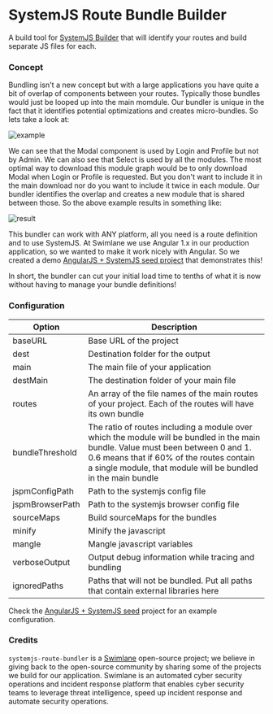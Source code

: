 # SystemJS Route Bundle Builder

A build tool for [SystemJS Builder](https://github.com/systemjs/builder) that will identify your routes and build separate JS files for each.

### Concept

Bundling isn't a new concept but with a large applications you have quite a bit of overlap of components between your routes. Typically those bundles would just be looped up into the main momdule. Our bundler is unique in the fact that it identifies potential optimizations and creates micro-bundles. So lets take a look at:

![example](https://raw.githubusercontent.com/swimlane-contrib/systemjs-route-bundler/master/assets/tree.png)

We can see that the Modal component is used by Login and Profile but not by Admin. We can also see that Select is used by all the modules. The most optimal way to download this module graph would be to only download Modal when Login or Profile is requested. But you don't want to include it in the main download nor do you want to include it twice in each module. Our bundler identifies the overlap and creates a new module that is shared between those. So the above example results in something like:

![result](https://raw.githubusercontent.com/swimlane-contrib/systemjs-route-bundler/master/assets/result.png)

This bundler can work with ANY platform, all you need is a route definition and to use SystemJS. At Swimlane we use Angular 1.x in our production application, so we wanted to make it work nicely with Angular. So we created a demo [AngularJS + SystemJS seed project](https://github.com/swimlane-contrib/angular-systemjs-seed) that demonstrates this!

In short, the bundler can cut your initial load time to tenths of what it is now without having to manage your bundle definitions!

### Configuration

Option  | Description
------------- | -------------
baseURL | Base URL of the project
dest  | Destination folder for the output
main  | The main file of your application
destMain | The destination folder of your main file
routes | An array of the file names of the main routes of your project. Each of the routes will have its own bundle
bundleThreshold | The ratio of routes including a module over which the module will be bundled in the main bundle. Value must been between 0 and 1. 0.6 means that if 60% of the routes contain a single module, that module will be bundled in the main bundle
jspmConfigPath | Path to the systemjs config file
jspmBrowserPath | Path to the systemjs browser config file
sourceMaps | Build sourceMaps for the bundles
minify | Minify the javascript
mangle | Mangle javascript variables
verboseOutput | Output debug information while tracing and bundling
ignoredPaths | Paths that will not be bundled. Put all paths that contain external libraries here

Check the [AngularJS + SystemJS seed](https://github.com/swimlane-contrib/angular-systemjs-seed/blob/master/gulpfile.js#L230) project for an example configuration.

### Credits

`systemjs-route-bundler` is a [Swimlane](http://swimlane.com) open-source project; we believe in giving back to the open-source community by sharing some of the projects we build for our application. Swimlane is an automated cyber security operations and incident response platform that enables cyber security teams to leverage threat intelligence, speed up incident response and automate security operations.
